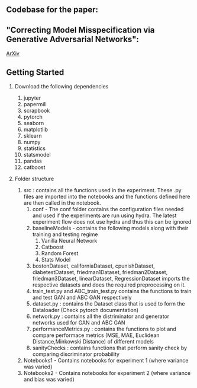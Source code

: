 ## Codebase for the paper:
## "Correcting Model Misspecification via Generative Adversarial Networks": 
[ArXiv](https://arxiv.org/abs/2304.03805)

## Getting Started 
1. Download the following dependencies
    1. jupyter 
    2. papermill 
    3. scrapbook 
    4. pytorch 
    5. seaborn 
    6. matplotlib
    7. sklearn 
    8. numpy 
    9. statistics 
    10. statsmodel 
    11. pandas 
    12. catboost 

2. Folder structure 
    1. src : contains all the functions used in the experiment. These .py files are imported into the notebooks and the functions defined here are then called in the notebook. 
        1. conf - The conf folder contains the configuration files needed and used if the experiments are run using hydra. The latest experiment flow does not use hydra and thus this can be ignored
        2. baselineModels - contains the following models along with their training and testing regime 
            1. Vanilla Neural Network 
            2. Catboost 
            3. Random Forest 
            4. Stats Model 
        3. bostonDataset, californiaDataset, cpunishDataset, diabetestDataset, friedman1Dataset, friedman2Dataset, friedman3Dataset, linearDataset, RegressionDataset imports the respective datasets and does the required preprocessing on it. 
        4. train_test.py and ABC_train_test.py contains the functions to train and test GAN and ABC GAN respectively 
        5. dataset.py : contains the Dataset class that is used to form the Dataloader (Check pytorch documentation)
        6. network.py : contains all the distriminator and generator networks used for GAN and ABC GAN 
        7. performanceMetrics.py : contains the functions to plot and compare performace metrics (MSE, MAE, Euclidean Distance,Minkowski Distance) of different models 
        8. sanityChecks : contains functions that perform sanity check by comparing discriminator probability 
    2. Notebooks1 - Contains notebooks for experiment 1 (where variance was varied)
    3. Notebooks2 - Contains notebooks for experiment 2 (where variance and bias was varied)











